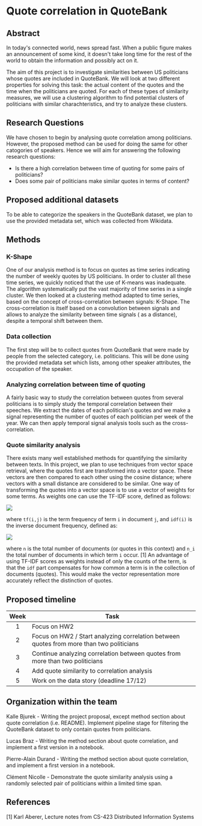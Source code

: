 # Quote correlation in QuoteBank
## Abstract
In today's connected world, news spread fast. When a public figure makes an announcement of some kind, it doesn't take long time for the rest of the world to obtain the information and possibly act on it.

The aim of this project is to investigate similarities between US politicians whose quotes are included in QuoteBank. We will look at two different properties for solving this task: the actual content of the quotes and the time when the politicians are quoted. For each of these types of similarity measures, we will use a clustering algorithm to find potential clusters of politicians with similar charachteristics, and try to analyze these clusters.

<!--
The aim of this project is to investigate this phenomena by analyzing the  correlation among speeches made by different persons within some category (e.g. politicians, movie stars etc.). For instance, a quote of one politician might spread within the community and trigger an action, in the form of a quote, from another politician. Hence, by using the QuoteBank dataset, we will try to see if it is possible to identify speakers whose time of quotings are highly correlated. If time permits, we will refine this study by also including a quote similarity score when calculating the quote correlation. By including this, we aim for being more confident that the response quote actually is related with the preceding quote in terms of content.
-->
## Research Questions
We have chosen to begin by analysing quote correlation among politicians. However, the proposed method can be used for doing the same for other catogories of speakers. Hence we will aim for answering the following research questions:
* Is there a high correlation between time of quoting for some pairs of politicians?
* Does some pair of politicians make similar quotes in terms of content?
<!--
* By utilizing both quote time correlation and quote similarity, is it possible to identify pairs of politicians that use to act and respond to each others quotes?

Note that the part about analyzing the similarity of quote content will be added if time permits, if not, we will only consider the time correlation in our analysis and not include quote similarity.
-->
## Proposed additional datasets
To be able to categorize the speakers in the QuoteBank dataset, we plan to use the provided metadata set, which was collected from Wikidata. 
## Methods
### K-Shape
One of our analysis method is to focus on quotes as time series indicating the number of weekly quotes by US politicians. In order to cluster all these time series, we quickly noticed that the use of K-means was inadequate. The algorithm systematically put the vast majority of time series in a single cluster.
We then looked at a clustering method adapted to time series, based on the concept of cross-correlation between signals: K-Shape.
The cross-correlation is itself based on a convolution between signals and allows to analyze the similarity between time signals ( as a distance), despite a temporal shift between them.
### Data collection
The first step will be to collect quotes from QuoteBank that were made by people from the selected category, i.e. politicians. This will be done using the provided metadata set which lists, among other speaker attributes, the occupation of the speaker.
### Analyzing correlation between time of quoting
A fairly basic way to study the correlation between quotes from several politicians is to simply study the temporal correlation between their speeches.
We extract the dates of each politician's quotes and we make a signal representing the number of quotes of each politician per week of the year. We can then apply temporal signal analysis tools such as the cross-correlation.
### Quote similarity analysis
There exists many well established methods for quantifying the similarity between texts. In this project, we plan to use techniques from vector space retrieval, where the quotes first are transformed into a vector space. These vectors are then compared to each other using the cosine distance; where vectors with a small distance are considered to be similar. One way of transforming the quotes into a vector space is to use a vector of weights for some terms. As weights one can use the TF-IDF score, defined as follows:

<img src="https://render.githubusercontent.com/render/math?math=tf(i,j) \cdot idf(i)">

where `tf(i,j)` is the term frequency of term `i` in document `j`, and `idf(i)` is the inverse document frequency, defined as:

<img src="https://render.githubusercontent.com/render/math?math=idf(i) = log\left(\frac{n}{n_i}\right)">

where `n` is the total number of documents (or quotes in this context) and `n_i` the total number of documents in which term `i` occur. [1] An advantage of using TF-IDF scores as weights instead of only the counts of the term, is that the `idf` part compensates for how common a term is in the collection of documents (quotes). This would make the vector representation more accurately reflect the distinction of quotes. 

## Proposed timeline
| Week |                        Task                        |
|:----:|----------------------------------------------------|
|  1   |                      Focus on HW2                          |
|  2   |                      Focus on HW2 / Start analyzing correlation between quotes from more than two politicians                          |
|  3   |   Continue analyzing correlation between quotes from more than two politicians     |
|  4   |   Add quote similarity to correlation analysis                           |
|  5   |   Work on the data story (deadline 17/12)          |
## Organization within the team
Kalle Bjurek - Writing the project proposal, except method section about quote correlation (i.e. README). Implement pipeline stage for filtering the QuoteBank dataset to only contain quotes from politicians.

Lucas Braz - Writing the method section about quote correlation, and implement a first version in a notebook.

Pierre-Alain Durand - Writing the method section about quote correlation, and implement a first version in a notebook.

Clément Nicolle - Demonstrate the quote similarity analysis using a randomly selected pair of politicians within a limited time span.

## References
[1] Karl Aberer, Lecture notes from CS-423 Distributed Information Systems
